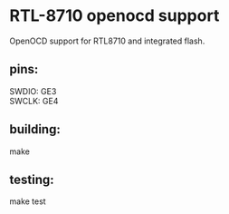 # RTL-8710 openocd support
OpenOCD support for RTL8710 and integrated flash.
## pins:
SWDIO:   GE3  
SWCLK:   GE4  
## building:
make
## testing:
make test

